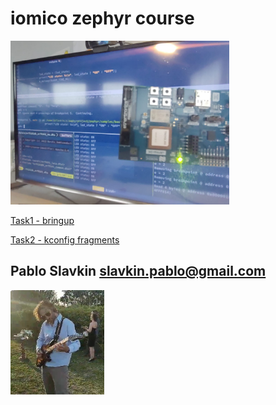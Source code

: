 iomico zephyr course
====================

<img src="./doc/pics/first_bringup.jpeg" width="350" title="iomico course first bringup">

[Task1 - bringup](./doc/task1_bringup.md)

[Task2 - kconfig fragments](./doc/task2_kconfig_fragments.md)

## Pablo Slavkin <slavkin.pablo@gmail.com>
<img src="./doc/pics/me.jpg" width="150" align="left" title="me making noise">

